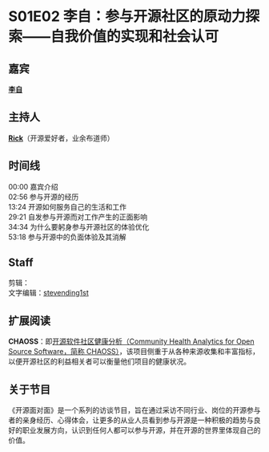 # S01E02 李自：参与开源社区的原动力探索——自我价值的实现和社会认可

## 嘉宾
**[李自](https://github.com/robekeane)**  
## 主持人
**[Rick](https://github.com/linuxsuren)**（开源爱好者，业余布道师）  


## 时间线
00:00 嘉宾介绍  
02:56 参与开源的经历  
13:24 开源如何服务自己的生活和工作  
29:21 自发参与开源而对工作产生的正面影响  
34:34 为什么要躬身参与开源社区的体验优化  
53:18 参与开源中的负面体验及其消解  


## Staff
剪辑：  
文字编辑：[stevending1st](https://github.com/stevending1st)  


## 扩展阅读
**CHAOSS**：即[开源软件社区健康分析（Community Health Analytics for Open Source Software，简称 CHAOSS）](https://chaoss.community/)，该项目侧重于从各种来源收集和丰富指标，以便开源社区的利益相关者可以衡量他们项目的健康状况。


## 关于节目
《开源面对面》是一个系列的访谈节目，旨在通过采访不同行业、岗位的开源参与者的亲身经历、心得体会，让更多的从业人员看到参与开源是一种积极的趋势与良好的职业发展方向，认识到任何人都可以参与开源，并在开源的世界里体现自己的价值。
